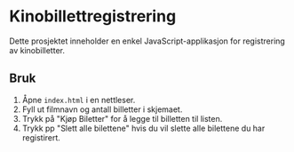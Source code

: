 # Kinobillettregistrering

Dette prosjektet inneholder en enkel JavaScript-applikasjon for registrering av kinobilletter.

## Bruk

1. Åpne `index.html` i en nettleser.
2. Fyll ut filmnavn og antall billetter i skjemaet.
3. Trykk på "Kjøp Biletter" for å legge til billetten til listen.
4. Trykk pp "Slett alle bilettene" hvis du vil slette alle bilettene du har registirert.
